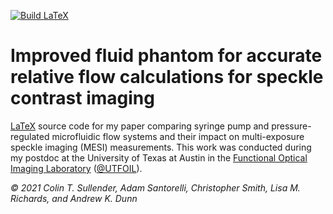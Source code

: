 [![Build LaTeX](https://github.com/shiruken/improved-fluid-phantom-for-accurate-relative-flow-calculations-for-speckle-contrast-imaging/actions/workflows/main.yml/badge.svg?branch=main)](https://github.com/shiruken/improved-fluid-phantom-for-accurate-relative-flow-calculations-for-speckle-contrast-imaging/actions/workflows/main.yml)

# Improved fluid phantom for accurate relative flow calculations for speckle contrast imaging

[LaTeX](https://www.latex-project.org/) source code for my paper comparing syringe pump and pressure-regulated microfluidic flow systems and their impact on multi-exposure speckle imaging (MESI) measurements. This work was conducted during my postdoc at the University of Texas at Austin in the [Functional Optical Imaging Laboratory](https://foil.bme.utexas.edu/) ([@UTFOIL](https://github.com/utfoil)).

_© 2021 Colin T. Sullender, Adam Santorelli, Christopher Smith, Lisa M. Richards, and Andrew K. Dunn_
